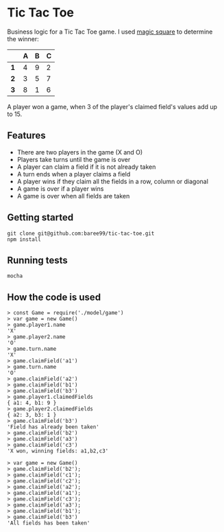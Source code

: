 # Tic Tac Toe

Business logic for a Tic Tac Toe game. I used [magic square](https://en.wikipedia.org/wiki/Magic_square) to determine the winner:

|     |**A**|**B**|**C**|
| --- | --- | --- | --- |
|**1**|  4  |  9  |  2  |
|**2**|  3  |  5  |  7  |
|**3**|  8  |  1  |  6  |

A player won a game, when 3 of the player's claimed field's values add up to 15.

## Features

* There are two players in the game (X and O)
* Players take turns until the game is over
* A player can claim a field if it is not already taken
* A turn ends when a player claims a field
* A player wins if they claim all the fields in a row, column or diagonal
* A game is over if a player wins
* A game is over when all fields are taken

## Getting started

```
git clone git@github.com:baree99/tic-tac-toe.git
npm install
```

## Running tests

```
mocha
```

## How the code is used

```
> const Game = require('./model/game')
> var game = new Game()
> game.player1.name
'X'
> game.player2.name
'O'
> game.turn.name
'X'
> game.claimField('a1')
> game.turn.name
'O'
> game.claimField('a2')
> game.claimField('b1')
> game.claimField('b3')
> game.player1.claimedFields
{ a1: 4, b1: 9 }
> game.player2.claimedFields
{ a2: 3, b3: 1 }
> game.claimField('b3')
'Field has already been taken'
> game.claimField('b2')
> game.claimField('a3')
> game.claimField('c3')
'X won, winning fields: a1,b2,c3'
```
```
> var game = new Game()
> game.claimField('b2');
> game.claimField('c1');
> game.claimField('c2');
> game.claimField('a2');
> game.claimField('a1');
> game.claimField('c3');
> game.claimField('a3');
> game.claimField('b1');
> game.claimField('b3')
'All fields has been taken'
```